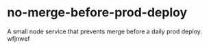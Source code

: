 # no-merge-before-prod-deploy
A small node service that prevents merge before a daily prod deploy.
wfjnwef
